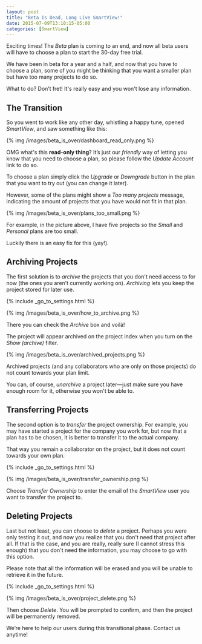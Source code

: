 ```yaml
---
layout: post
title: "Beta Is Dead, Long Live SmartView!"
date: 2015-07-09T13:10:15-05:00
categories: [SmartView]
---
```


Exciting times! The _Beta_ plan is coming to an end, and now all beta users will have to choose a plan to start the 30-day free trial.

We have been in beta for a year and a half, and now that you have to choose a plan, some of you might be thinking that you want a smaller plan but have too many projects to do so.

What to do? Don’t fret! It's really easy and you won't lose any information.

<!-- more -->

## The Transition

So you went to work like any other day, whistling a happy tune, opened _SmartView_, and saw something like this:

{% img /images/beta_is_over/dashboard_read_only.png %}

OMG what's this **read-only thing**? It’s just our _friendly_ way of letting you know that you need to choose a plan, so please follow the _Update Account_ link to do so.

To choose a plan simply click the _Upgrade_ or _Downgrade_ button in the plan that you want to try out (you can change it later).

However, some of the plans might show a _Too many projects_ message, indicating the amount of projects that you have would not fit in that plan. 

{% img /images/beta_is_over/plans_too_small.png %}

For example, in the picture above, I have five projects so the _Small_ and _Personal_ plans are too small.

Luckily there is an easy fix for this (yay!).

## Archiving Projects

The first solution is to _archive_ the projects that you don't need access to for now (the ones you aren’t currently working on). _Archiving_ lets you keep the project stored for later use.

{% include _go_to_settings.html %}

{% img /images/beta_is_over/how_to_archive.png %}

There you can check the _Archive_ box and voilà! 

The project will appear archived on the project index when you turn on the _Show <i class="fa fa-archive"></i> (archive)_ filter.

{% img /images/beta_is_over/archived_projects.png %}

Archived projects (and any collaborators who are only on those projects) do not count towards your plan limit.

You can, of course, _unarchive_ a project later—just make sure you have enough room for it, otherwise you won't be able to.

## Transferring Projects

The second option is to _transfer_ the project ownership. For example, you may have started a project for the company you work for, but now that a plan has to be chosen, it is better to transfer it to the actual company.

That way you remain a collaborator on the project, but it does not count towards your own plan.

{% include _go_to_settings.html %}

{% img /images/beta_is_over/transfer_ownership.png %}

Choose _Transfer Ownership_ to enter the email of the _SmartView_ user you want to transfer the project to.

## Deleting Projects

Last but not least, you can choose to _delete_ a project. Perhaps you were only testing it out, and now you realize that you don't need that project after all. If that is the case, and you are really, really sure (I cannot stress this enough) that you don't need the information, you may choose to go with this option.

Please note that all the information will be erased and you will be unable to retrieve it in the future. 

{% include _go_to_settings.html %} 

{% img /images/beta_is_over/project_delete.png %}

Then choose _Delete_. You will be prompted to confirm, and then the project will be permanently removed.

We’re here to help our users during this transitional phase. Contact us anytime!

